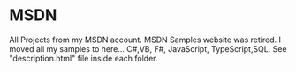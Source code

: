 # MSDN
All Projects from my MSDN account.
MSDN Samples website was retired.
I moved all my samples to here... C#,VB, F#, JavaScript, TypeScript,SQL.
See "description.html" file inside each folder.
